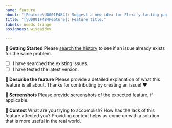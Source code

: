 ```yaml
---
name: feature
about: "[Feature\U0001F484]: Suggest a new idea for Flexify landing page."
title: "[\U0001F484Feature]: Feature title."
labels: needs triage
assignees: wiseaidev

---
```


**👶 Getting Started**
Please [search the history](https://github.com/wiseaidev/flexify-landing-page/issues) to see if an issue already exists for the same problem.
- [ ] I have searched the existing issues.
- [ ] I have tested the latest version.

**📝 Describe the feature**
Please provide a detailed explanation of what this feature is all about. Thanks for contributing by creating an issue! ❤️

**📸 Screenshots**
Please provide screenshots of the expected feature, if applicable.

**🔦 Context**
What are you trying to accomplish? How has the lack of this feature affected you? Providing context helps us come up with a solution that is more useful in the real world.
